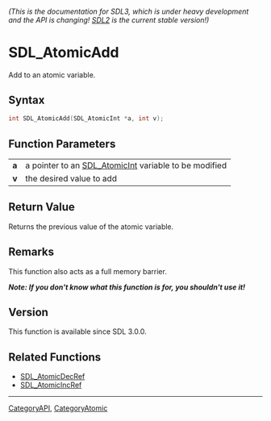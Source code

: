 ###### (This is the documentation for SDL3, which is under heavy development and the API is changing! [SDL2](https://wiki.libsdl.org/SDL2/) is the current stable version!)
# SDL_AtomicAdd

Add to an atomic variable.

## Syntax

```c
int SDL_AtomicAdd(SDL_AtomicInt *a, int v);

```

## Function Parameters

|           |                                                                        |
| --------- | ---------------------------------------------------------------------- |
| **a**     | a pointer to an [SDL_AtomicInt](SDL_AtomicInt.md) variable to be modified |
| **v**     | the desired value to add                                               |

## Return Value

Returns the previous value of the atomic variable.

## Remarks

This function also acts as a full memory barrier.

***Note: If you don't know what this function is for, you shouldn't use
it!***

## Version

This function is available since SDL 3.0.0.

## Related Functions

* [SDL_AtomicDecRef](SDL_AtomicDecRef.md)
* [SDL_AtomicIncRef](SDL_AtomicIncRef.md)

----
[CategoryAPI](CategoryAPI.md), [CategoryAtomic](CategoryAtomic.md)
